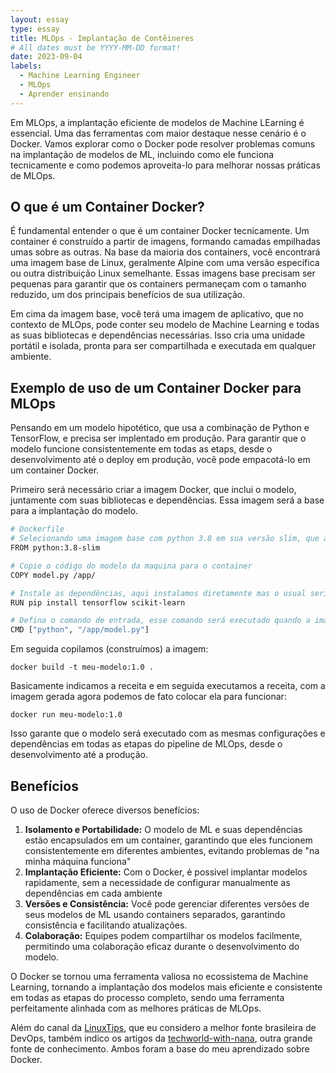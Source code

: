 ```yaml
---
layout: essay
type: essay
title: MLOps - Implantação de Contêineres
# All dates must be YYYY-MM-DD format!
date: 2023-09-04
labels:
  - Machine Learning Engineer
  - MLOps
  - Aprender ensinando
---
```


Em MLOps, a implantação eficiente de modelos de Machine LEarning é essencial. Uma das ferramentas com maior destaque nesse cenário é o Docker. Vamos explorar como o Docker pode resolver problemas comuns na implantação de modelos de ML, incluindo como ele funciona tecnicamente e como podemos aproveita-lo para melhorar nossas práticas de MLOps.

## O que é um Container Docker?
É fundamental entender o que é um container Docker tecnicamente. Um container é construído a partir de imagens, formando camadas empilhadas umas sobre as outras. Na base da maioria dos containers, você encontrará uma imagem base de Linux, geralmente Alpine com uma versão específica ou outra distribuição Linux semelhante. Essas imagens base precisam ser pequenas para garantir que os containers permaneçam com o tamanho reduzido, um dos principais benefícios de sua utilização.

Em cima da imagem base, você terá uma imagem de aplicativo, que no contexto de MLOps, pode conter seu modelo de Machine Learning e todas as suas bibliotecas e dependências necessárias. Isso cria uma unidade portátil e isolada, pronta para ser compartilhada e executada em qualquer ambiente.

## Exemplo de uso de um Container Docker para MLOps

Pensando em um modelo hipotético, que usa a combinação de Python e TensorFlow, e precisa ser implentado em produção. Para garantir que o modelo funcione consistentemente em todas as etaps, desde o desenvolvimento até o deploy em produção, você pode empacotá-lo em um container Docker.

Primeiro será necessário criar a imagem Docker, que inclui o modelo, juntamente com suas bibliotecas e dependências. Essa imagem será a base para a implantação do modelo.

```bash
# Dockerfile
# Selecionando uma imagem base com python 3.8 em sua versão slim, que a torna bem mais compacta
FROM python:3.8-slim

# Copie o código do modelo da maquina para o container
COPY model.py /app/

# Instale as dependências, aqui instalamos diretamente mas o usual seria por meio do requirements.txt
RUN pip install tensorflow scikit-learn

# Defina o comando de entrada, esse comando será executado quando a image estiver em execução
CMD ["python", "/app/model.py"]
```

Em seguida copilamos (construímos) a imagem:

```
docker build -t meu-modelo:1.0 .
```

Basicamente indicamos a receita e em seguida executamos a receita, com a imagem gerada agora podemos de fato colocar ela para funcionar:

```
docker run meu-modelo:1.0
```

Isso garante que o modelo será executado com as mesmas configurações e dependências em todas as etapas do pipeline de MLOps, desde o desenvolvimento até a produção.

## Benefícios

O uso de Docker oferece diversos benefícios:

1. **Isolamento e Portabilidade:** O modelo de ML e suas dependências estão encapsulados em um container, garantindo que eles funcionem consistentemente em diferentes ambientes, evitando problemas de "na minha máquina funciona"
2. **Implantação Eficiente:** Com o Docker, é possivel implantar modelos rapidamente, sem a necessidade de configurar manualmente as dependências em cada ambiente
3. **Versões e Consistência:** Você pode gerenciar diferentes versões de seus modelos de ML usando containers separados, garantindo consistência e facilitando atualizações.
4. **Colaboração:** Equipes podem compartilhar os modelos facilmente, permitindo uma colaboração eficaz durante o desenvolvimento do modelo.

O Docker se tornou uma ferramenta valiosa no ecossistema de Machine Learning, tornando a implantação dos modelos mais eficiente e consistente em todas as etapas do processo completo, sendo uma ferramenta perfeitamente alinhada com as melhores práticas de MLOps.


Além do canal da [LinuxTips](https://www.youtube.com/@LinuxTips), que eu considero a melhor fonte brasileira de DevOps, também indico os artigos da [techworld-with-nana](https://www.techworld-with-nana.com/blog/categories/docker-tutorials), outra grande fonte de conhecimento. Ambos foram a base do meu aprendizado sobre Docker.
